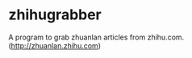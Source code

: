 zhihugrabber
============

A program to grab zhuanlan articles from zhihu.com. (http://zhuanlan.zhihu.com)
